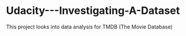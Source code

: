 # Udacity---Investigating-A-Dataset
This project looks into data analysis for TMDB (The Movie Database)
